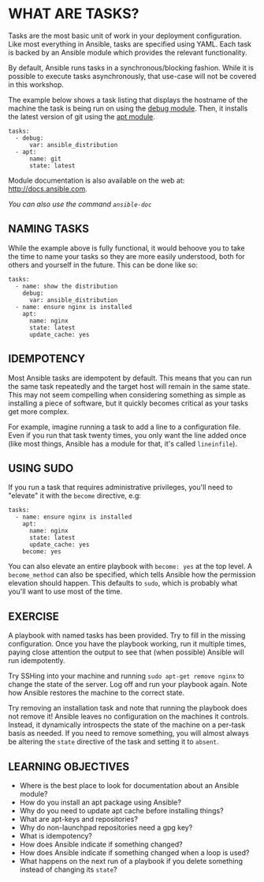 # WHAT ARE TASKS?

Tasks are the most basic unit of work in your deployment configuration. Like
most everything in Ansible, tasks are specified using YAML. Each task is backed
by an Ansible module which provides the relevant functionality.

By default, Ansible runs tasks in a synchronous/blocking fashion. While it is
possible to execute tasks asynchronously, that use-case will not be covered in
this workshop.

The example below shows a task listing that displays the hostname of the
machine the task is being run on using the [debug module]. Then, it installs
the latest version of git using the [apt module].

```
tasks:
  - debug:
      var: ansible_distribution
  - apt:
      name: git
      state: latest
```

Module documentation is also available on the web at:
http://docs.ansible.com.

*You can also use the command `ansible-doc`*

## NAMING TASKS

While the example above is fully functional, it would behoove you to take the
time to name your tasks so they are more easily understood, both for others
and yourself in the future. This can be done like so:

```
tasks:
  - name: show the distribution
    debug:
      var: ansible_distribution
  - name: ensure nginx is installed
    apt:
      name: nginx
      state: latest
      update_cache: yes
```

## IDEMPOTENCY

Most Ansible tasks are idempotent by default. This means that you can run the
same task repeatedly and the target host will remain in the same state. This
may not seem compelling when considering something as simple as installing a
piece of software, but it quickly becomes critical as your tasks get more
complex.

For example, imagine running a task to add a line to a configuration file. Even
if you run that task twenty times, you only want the line added once (like most
things, Ansible has a module for that, it's called `lineinfile`).

## USING SUDO

If you run a task that requires administrative privileges, you'll need to
"elevate" it with the `become` directive, e.g:

```
tasks:
  - name: ensure nginx is installed
    apt:
      name: nginx
      state: latest
      update_cache: yes
    become: yes
```

You can also elevate an entire playbook with `become: yes` at the top level.
A `become_method` can also be specified, which tells Ansible how the permission
elevation should happen. This defaults to `sudo`, which is probably what you'll
want to use most of the time.

## EXERCISE

A playbook with named tasks has been provided. Try to fill in the missing
configuration. Once you have the playbook working, run it multiple times,
paying close attention the output to see that (when possible) Ansible will
run idempotently.

Try SSHing into your machine and running `sudo apt-get remove nginx` to change
the state of the server. Log off and run your playbook again. Note how Ansible
restores the machine to the correct state.

Try removing an installation task and note that running the playbook does not
remove it! Ansible leaves no configuration on the machines it controls. Instead,
it dynamically introspects the state of the machine on a per-task basis as
needed. If you need to remove something, you will almost always be altering the
`state` directive of the task and setting it to `absent`.

## LEARNING OBJECTIVES

- Where is the best place to look for documentation about an Ansible module?
- How do you install an apt package using Ansible?
- Why do you need to update apt cache before installing things?
- What are apt-keys and repositories?
- Why do non-launchpad repositories need a gpg key?
- What is idempotency?
- How does Ansible indicate if something changed?
- How does Ansible indicate if something changed when a loop is used?
- What happens on the next run of a playbook if you delete something instead of
  changing its `state`?

[debug module]: http://docs.ansible.com/ansible/debug_module.html
[apt module]: http://docs.ansible.com/ansible/apt_module.html
